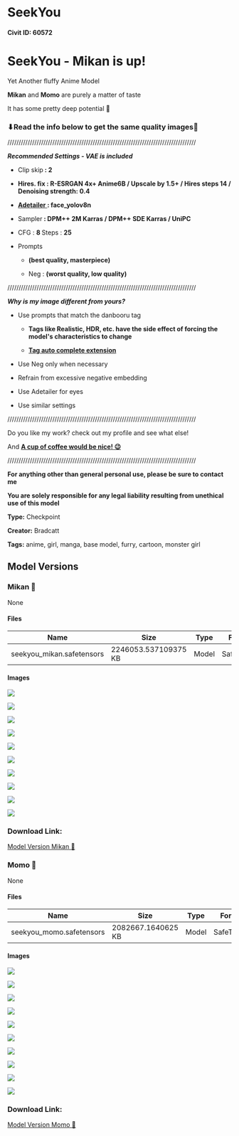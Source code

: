 # SeekYou

#### Civit ID: 60572

<h1 id="seekyou-mikan-is-up">SeekYou - Mikan is up!</h1><p>Yet Another fluffy Anime Model</p><p><strong>Mikan</strong> and <strong>Momo</strong> are purely a matter of taste</p><p>It has some pretty deep potential 🙂</p><h3 id="read-the-info-below-to-get-the-same-quality-images">⬇Read the info below to get the same quality images🙏</h3><p>////////////////////////////////////////////////////////////////////////////////////</p><p><strong><em>Recommended Settings - VAE is included</em></strong></p><ul><li><p>Clip skip<strong> : 2</strong></p></li><li><p><strong>Hires. fix : R-ESRGAN 4x+ Anime6B / Upscale by 1.5+ / Hires steps 14 / Denoising strength: 0.4</strong></p></li><li><p><a target="_blank" rel="ugc" href="https://github.com/Bing-su/adetailer"><strong>Adetailer </strong></a><strong>: face_yolov8n</strong></p></li><li><p>Sampler<strong> : DPM++ 2M Karras / DPM++ SDE Karras / UniPC</strong></p></li><li><p>CFG : <strong>8 </strong>Steps : <strong>25</strong></p></li><li><p>Prompts</p><ul><li><p><strong>(best quality, masterpiece)</strong></p></li><li><p>Neg : <strong>(worst quality, low quality)</strong></p></li></ul></li></ul><p>////////////////////////////////////////////////////////////////////////////////////</p><p><strong><em>Why is my image different from yours?</em></strong></p><ul><li><p>Use prompts that match the danbooru tag</p><ul><li><p><strong>Tags like Realistic, HDR, etc. have the side effect of forcing the model's characteristics to change</strong></p></li><li><p><a target="_blank" rel="ugc" href="https://github.com/DominikDoom/a1111-sd-webui-tagcomplete"><strong>Tag auto complete extension</strong></a></p></li></ul></li></ul><ul><li><p>Use Neg only when necessary</p></li><li><p>Refrain from excessive negative embedding</p></li><li><p>Use Adetailer for eyes</p></li><li><p>Use similar settings</p></li></ul><p>////////////////////////////////////////////////////////////////////////////////////</p><p>Do you like my work? check out my profile and see what else!</p><p>And <a target="_blank" rel="ugc" href="https://ko-fi.com/bradcatt"><strong>A cup of coffee would be nice! 😉</strong></a></p><p>////////////////////////////////////////////////////////////////////////////////////</p><p><strong>For anything other than general personal use, please be sure to contact me</strong></p><p><strong>You are solely responsible for any legal liability resulting from unethical use of this model</strong></p>

**Type:** Checkpoint

**Creator:** Bradcatt

**Tags:** anime, girl, manga, base model, furry, cartoon, monster girl

## Model Versions

### Mikan 🍊

None

#### Files

| Name | Size | Type | Format | Download Url | AutoV1 | AutoV2 | SHA256 | CRC32 | BLAKE3 |
| --- | --- | --- | --- | --- | --- | --- | --- | --- | --- |
| seekyou_mikan.safetensors | 2246053.537109375 KB | Model | SafeTensor | https://civitai.com/api/download/models/74057 | B59E864C | 2E83E04283 | 2E83E04283066415C73AFCB987C457CE8E2371BA3478492CF612D9CF5AFA27A0 | EFC212DE | FE9F2FE95A06FABC84335081D662880CCCB1F7D4F7F9EF6B710583D07C4F7320 |

#### Images

<p><img src="https://image.civitai.com/xG1nkqKTMzGDvpLrqFT7WA/60be9a3d-82a7-42cd-bb02-1346c83b2e0a/width=450/827283.jpeg" /></p>

<p><img src="https://image.civitai.com/xG1nkqKTMzGDvpLrqFT7WA/781d7305-3031-4703-b35e-c114b70b170a/width=450/827286.jpeg" /></p>

<p><img src="https://image.civitai.com/xG1nkqKTMzGDvpLrqFT7WA/2c6f1391-87ee-4270-8a6f-b7d76bb2190d/width=450/827306.jpeg" /></p>

<p><img src="https://image.civitai.com/xG1nkqKTMzGDvpLrqFT7WA/30a2f880-9d41-4531-824c-9e919fb65493/width=450/827305.jpeg" /></p>

<p><img src="https://image.civitai.com/xG1nkqKTMzGDvpLrqFT7WA/125c816f-54d5-47f7-91c8-653ac56f7656/width=450/827307.jpeg" /></p>

<p><img src="https://image.civitai.com/xG1nkqKTMzGDvpLrqFT7WA/5a26f1a1-2937-47e4-a254-abcc0e8db194/width=450/827311.jpeg" /></p>

<p><img src="https://image.civitai.com/xG1nkqKTMzGDvpLrqFT7WA/1205eb05-c5e1-418f-958a-a42372abf72b/width=450/827312.jpeg" /></p>

<p><img src="https://image.civitai.com/xG1nkqKTMzGDvpLrqFT7WA/fab5c565-1db6-43c0-bc9e-31849dbfb4a6/width=450/827315.jpeg" /></p>

<p><img src="https://image.civitai.com/xG1nkqKTMzGDvpLrqFT7WA/4125ed7f-d841-46d1-ab30-2125ddadb5e2/width=450/827314.jpeg" /></p>

<p><img src="https://image.civitai.com/xG1nkqKTMzGDvpLrqFT7WA/da784f69-82d9-4ac6-9309-f667fed66793/width=450/827316.jpeg" /></p>

### Download Link:

[Model Version Mikan 🍊](https://civitai.com/api/download/models/74057)

### Momo 🍑

None

#### Files

| Name | Size | Type | Format | Download Url | AutoV1 | AutoV2 | SHA256 | CRC32 | BLAKE3 |
| --- | --- | --- | --- | --- | --- | --- | --- | --- | --- |
| seekyou_momo.safetensors | 2082667.1640625 KB | Model | SafeTensor | https://civitai.com/api/download/models/65036 | DB3BC6F0 | A3A1957781 | A3A19577816CE580F1A7CE5A7BF42C5BA57E89D030D987468234730F89F1E750 | FB53E942 | 5718003678443D0253171A457C85B24DDA2B6B89E117D814B9B15FBC6D55B4BB |

#### Images

<p><img src="https://image.civitai.com/xG1nkqKTMzGDvpLrqFT7WA/82783e45-0281-41ef-b80f-f1682c3397f7/width=450/724606.jpeg" /></p>

<p><img src="https://image.civitai.com/xG1nkqKTMzGDvpLrqFT7WA/1c083287-f11b-4c65-ae53-82e5e999515b/width=450/719890.jpeg" /></p>

<p><img src="https://image.civitai.com/xG1nkqKTMzGDvpLrqFT7WA/b8a13673-393a-4a65-b716-2f6c647e0cdb/width=450/719891.jpeg" /></p>

<p><img src="https://image.civitai.com/xG1nkqKTMzGDvpLrqFT7WA/e36a9f50-6565-4afb-a45a-862867b8758b/width=450/719892.jpeg" /></p>

<p><img src="https://image.civitai.com/xG1nkqKTMzGDvpLrqFT7WA/655a4e3b-2d38-4164-acdb-c2c837b66d59/width=450/719893.jpeg" /></p>

<p><img src="https://image.civitai.com/xG1nkqKTMzGDvpLrqFT7WA/7e88f78b-9ea1-4268-9878-6d51a0f82d11/width=450/719897.jpeg" /></p>

<p><img src="https://image.civitai.com/xG1nkqKTMzGDvpLrqFT7WA/ef179a1d-fdba-475a-aee4-1edc20d642d0/width=450/719896.jpeg" /></p>

<p><img src="https://image.civitai.com/xG1nkqKTMzGDvpLrqFT7WA/fb4ab964-99e7-4389-91bb-c7a5ca694811/width=450/719909.jpeg" /></p>

<p><img src="https://image.civitai.com/xG1nkqKTMzGDvpLrqFT7WA/19cfd144-9ceb-40b3-b542-e266978b595f/width=450/719910.jpeg" /></p>

<p><img src="https://image.civitai.com/xG1nkqKTMzGDvpLrqFT7WA/96ece8f4-1be3-4ddf-960c-703ece45f7f8/width=450/719911.jpeg" /></p>

### Download Link:

[Model Version Momo 🍑](https://civitai.com/api/download/models/65036)

